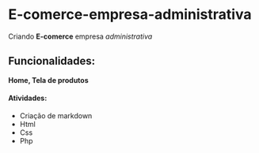 # E-comerce-empresa-administrativa

Criando **E-comerce** empresa *administrativa*

## Funcionalidades:

**Home, Tela de produtos**

#### Atividades:

* Criação de markdown
* Html
* Css
* Php



